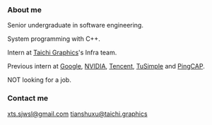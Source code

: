 ### About me

Senior undergraduate in software engineering.

System programming with C++.

Intern at [Taichi Graphics](https://github.com/taichi-dev)'s Infra team.

Previous intern at [Google](https://github.com/google), [NVIDIA](https://github.com/NVIDIA), [Tencent](https://github.com/Tencent), [TuSimple](https://github.com/TuSimple) and [PingCAP](https://github.com/PingCAP).

NOT looking for a job.

### Contact me

xts.sjwsl@gmail.com
tianshuxu@taichi.graphics
